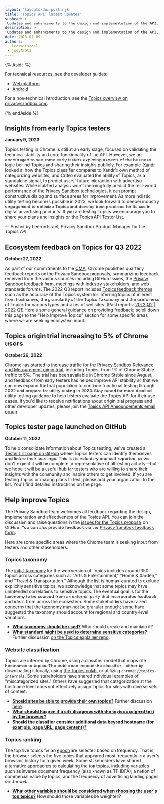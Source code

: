 ```yaml
---
layout: 'layouts/doc-post.njk'
title: 'Topics API: latest updates'
subhead: >
 Updates and enhancements to the design and implementation of the API.
description: >
 Updates and enhancements to the design and implementation of the API.
date: 2023-01-09
authors:
 - leeronisrael
 - joeytrotz
---
```


{% Aside %}

For technical resources, see the developer guides:

* [Web platform](/docs/privacy-sandbox/topics/)
* [Android](https://developer.android.com/design-for-safety/privacy-sandbox/guides/topics)

For a non-technical introduction, see the [Topics overview on privacysandbox.com](https://privacysandbox.com/intl/en_us/proposals/topics/).

{% endAside %}

## Insights from early Topics testers

**January 9, 2023**

Topics testing in Chrome is still at an early stage, focused on validating the technical stability
and core functionality of the API. However, we are encouraged to see some early testers exploring
aspects of the business logic behind Topics and sharing their insights publicly. For example,
[Xandr](https://medium.com/xandr-tech/on-the-topic-of-topics-298f95e39269) looked at how the Topics
classifier compares to Xandr's own method of categorizing websites, and Criteo evaluated the ability
of Topics, as a standalone signal, to predict users' future interaction with advertiser websites. 
While isolated analysis won't meaningfully predict the real-world performance of the Privacy Sandbox
technologies, it can prompt constructive dialog and surface areas for improvement. As more holistic
utility testing becomes possible in 2023, we look forward to deeper industry engagement to optimize
Topics and develop best practices for its use in digital advertising products. If you are testing
Topics we encourage you to share your plans and insights on the 
[Topics API Tester List](https://github.com/patcg-individual-drafts/topics/blob/main/topics-tester-list.md).   

— Posted by Leeron Israel, Privacy Sandbox Product Manager for the Topics API.

## Ecosystem feedback on Topics for Q3 2022

**October 27, 2022**

As part of our commitments to the [CMA](https://www.gov.uk/government/organisations/competition-and-markets-authority),
Chrome publishes quarterly feedback reports on the Privacy Sandbox proposals, summarizing feedback
received from the various sources including GitHub Issues, the
[Privacy Sandbox feedback form](https://docs.google.com/forms/d/e/1FAIpQLSePSeywmcwuxLFsttajiv7NOhND1WoYtKgNJYxw_AGR8LR1Dg/viewform), meetings with industry stakeholders, and web standards forums. The 2022 Q3 report includes
[Topics feedback themes](/docs/privacy-sandbox/feedback/report-2022-q3/#topics)
such as the accuracy of the Topics system for inferring topics of interest from hostnames, the
granularity of the Topics Taxonomy and the usefulness of Topics for various types and sizes of
websites. (Past reports: [2022 Q2](/docs/privacy-sandbox/feedback/report-2022-q2/#topics) |
[2022 Q1](/docs/privacy-sandbox/feedback/report-2022-q1/#show-relevant-content-and-ads))
 Here's some
[general guidance on providing feedback](/docs/privacy-sandbox/feedback/);
scroll down this page to the "Help Improve Topics" section for some specific areas where we are
seeking ecosystem input.

## Topics origin trial increasing to 5% of Chrome users

**October 26, 2022**

Chrome has started to [increase traffic](/blog/privacy-sandbox-origin-trial-increase/)
for the [Privacy Sandbox Relevance and Measurement origin trial](/origintrials/#/view_trial/771241436187197441), including Topics, from 1% of Chrome Stable traffic to 5%. The trial has been
available in Chrome Stable since August, and feedback from early testers has helped improve API
stability so that we can now expand the trial population to continue functional testing through 2022
and prepare for utility testing in 2023. Stay tuned for more detailed utility testing guidance to
help testers evaluate the Topics API for their use cases. If you'd like to receive notifications
about origin trial progress and other developer updates, please join the
[Topics API Announcements email group](https://groups.google.com/u/1/a/chromium.org/g/topics-api-announce).


## Topics tester page launched on GitHub

**October 11, 2022**

To help consolidate information about Topics testing, we've created a [Tester List page on GitHub](https://github.com/patcg-individual-drafts/topics/blob/main/topics-tester-list.md)
where Topics testers can identify themselves and link to their learnings. This list is voluntary
and self-reported, so we don't expect it will be complete or representative of all testing
activity—but we hope it will be a useful hub for testers who are willing to share their insights
with the community and inspire others to get involved. If you are testing Topics or making plans to
test, please add your organization to the list. You'll find detailed instructions on the page.

## Help improve Topics

The Privacy Sandbox team welcomes all feedback regarding the design, implementation and
effectiveness of the Topics API. You can join the discussion and raise questions in the [issues for
the Topics proposal](https://github.com/patcg-individual-drafts/topics/issues) on GitHub. You can
also provide feedback via the
[Privacy Sandbox feedback form](https://docs.google.com/forms/d/e/1FAIpQLSePSeywmcwuxLFsttajiv7NOhND1WoYtKgNJYxw_AGR8LR1Dg/viewform).

 Here are some specific areas where the Chrome team is seeking input from testers and other
stakeholders.

### Topics taxonomy

The [initial taxonomy](https://github.com/patcg-individual-drafts/topics/blob/main/taxonomy_v1.md)
for the web version of Topics includes around 350 topics across categories such as "Arts & Entertainment,"
"Home & Garden," and "Travel & Transportation." Although the list is human-curated to exclude
explicitly sensitive topics, we acknowledge that some topics may have unintended correlations to
sensitive topics. The eventual goal is for the taxonomy to be sourced from an external party that
incorporates feedback and ideas from across the ecosystem. Some stakeholders have raised concerns
that the taxonomy may not be granular enough; some have suggested the taxonomy should account for
regional and country-level variations.

- [**What taxonomy should be used?**](https://github.com/patcg-individual-drafts/topics/issues/3)
Who should create and maintain it?
- [**What standard might be used to determine sensitive categories?**](https://github.com/patcg-individual-drafts/topics/issues/4) Further discussion [on the Topics explainer repo](https://github.com/patcg-individual-drafts/topics/issues/78).

### Website classification

Topics are inferred by Chrome, using a classifier model that maps site hostnames to topics. The
public can inspect the classifier—either by downloading it locally, using
[the Topics colab](https://colab.sandbox.google.com/drive/1hIVoz8bRCTpllYvads51MV7YS3zi3prn?usp=sharing),
or utilizing `chrome://topics-internals`. Some stakeholders have shared individual examples of
"miscategorized sites." Others have suggested that categorization at the hostname level does not
effectively assign topics for sites with diverse sets of content.

- [**Should sites be able to provide their own topics?**](https://github.com/patcg-individual-drafts/topics/issues/1) Further discussion [here](https://github.com/patcg-individual-drafts/topics/issues/50).
- [**What should happen if a site disagrees with the topics assigned to it by the browser?**](https://github.com/patcg-individual-drafts/topics/issues/2)
- [**Should the classifier consider additional data beyond hostname (for example, page URL, page content)?**](https://github.com/patcg-individual-drafts/topics/issues/17)


### Topics ranking

The top five topics for an [epoch](/docs/privacy-sandbox/topics-api/#how-does-the-topics-api-work)
are selected based on frequency. That is, the browser selects the five topics that appeared most
frequently in a user's browsing history for a given week. Some stakeholders have shared alternative
approaches to calculating the top topics, including variables such as inverse document frequency
(also known as TF-IDFA), a notion of commercial value by topics, and the frequency of advertising
landing pages on the web.

- [**What other variables should be considered when choosing the user's top topics?**](https://github.com/patcg-individual-drafts/topics/issues/42) How should those variables be weighted?
